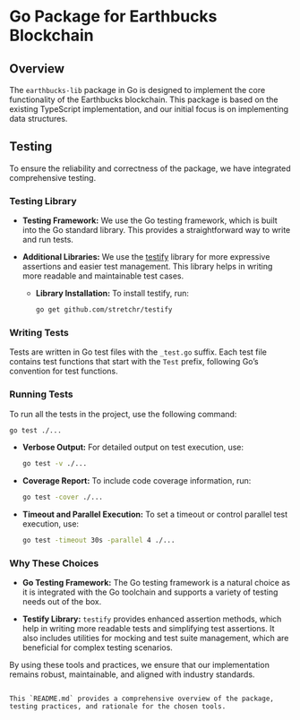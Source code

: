 # Go Package for Earthbucks Blockchain

## Overview

The `earthbucks-lib` package in Go is designed to implement the core functionality of the Earthbucks blockchain. This package is based on the existing TypeScript implementation, and our initial focus is on implementing data structures.

## Testing

To ensure the reliability and correctness of the package, we have integrated comprehensive testing.

### Testing Library

- **Testing Framework:** We use the Go testing framework, which is built into the Go standard library. This provides a straightforward way to write and run tests.

- **Additional Libraries:** We use the [testify](https://github.com/stretchr/testify) library for more expressive assertions and easier test management. This library helps in writing more readable and maintainable test cases.

  - **Library Installation:** To install testify, run:
    ```bash
    go get github.com/stretchr/testify
    ```

### Writing Tests

Tests are written in Go test files with the `_test.go` suffix. Each test file contains test functions that start with the `Test` prefix, following Go’s convention for test functions.

### Running Tests

To run all the tests in the project, use the following command:

```bash
go test ./...
```

- **Verbose Output:** For detailed output on test execution, use:
  ```bash
  go test -v ./...
  ```

- **Coverage Report:** To include code coverage information, run:
  ```bash
  go test -cover ./...
  ```

- **Timeout and Parallel Execution:** To set a timeout or control parallel test execution, use:
  ```bash
  go test -timeout 30s -parallel 4 ./...
  ```

### Why These Choices

- **Go Testing Framework:** The Go testing framework is a natural choice as it is integrated with the Go toolchain and supports a variety of testing needs out of the box.

- **Testify Library:** `testify` provides enhanced assertion methods, which help in writing more readable tests and simplifying test assertions. It also includes utilities for mocking and test suite management, which are beneficial for complex testing scenarios.

By using these tools and practices, we ensure that our implementation remains robust, maintainable, and aligned with industry standards.
```

This `README.md` provides a comprehensive overview of the package, testing practices, and rationale for the chosen tools.
